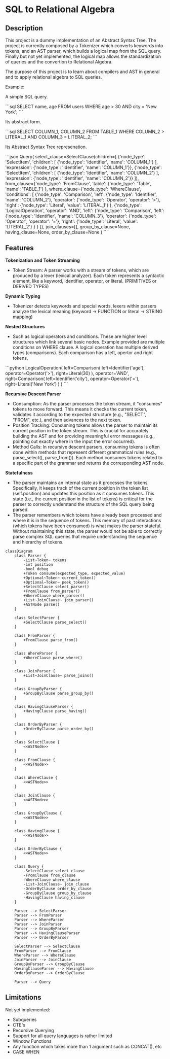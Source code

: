 # SQL to Relational Algebra

## Description

This project is a dummy implementation of an Abstract Syntax Tree. The project is currently composed by a Tokenizer which converts keywords into tokens, and an AST parser, which builds a logical map from the SQL query. Finally but not yet implemented, the logical map allows the standardization of queries and the convertion to Relational Algebra.


The purpose of this project is to learn about compilers and AST in general and to apply relational algebra to SQL queries.


Example:

A simple SQL query.

´´´sql
SELECT name, age FROM users WHERE age > 30 AND city = 'New York';
´´´

Its abstract form.

´´´sql
SELECT COLUMN_1, COLUMN_2 FROM TABLE_1 WHERE COLUMN_2 > LITERAL_1 AND COLUMN_3 = LITERAL_2;
´´´

Its Abstract Syntax Tree represenation.

´´´json
Query(
    select_clause=SelectClause(children=[
        {'node_type': 'SelectItem', 'children': [
            {'node_type': 'Identifier', 'name': 'COLUMN_1'}
        ], 'expression': {'node_type': 'Identifier', 'name': 'COLUMN_1'}},
        {'node_type': 'SelectItem', 'children': [
            {'node_type': 'Identifier', 'name': 'COLUMN_2'}
        ], 'expression': {'node_type': 'Identifier', 'name': 'COLUMN_2'}}
    ]),
    from_clause={'node_type': 'FromClause', 'table': 
        {'node_type': 'Table', 'name': 'TABLE_1'}
    },
    where_clause={'node_type': 'WhereClause', 'conditions': [
        {'node_type': 'Comparison', 'left': 
            {'node_type': 'Identifier', 'name': 'COLUMN_2'}, 
            'operator': {'node_type': 'Operator', 'operator': '>'}, 
            'right': {'node_type': 'Literal', 'value': 'LITERAL_1'}
        },
        {'node_type': 'LogicalOperation', 
            'operator': 'AND',
            'left': {'node_type': 'Comparison', 
                'left': {'node_type': 'Identifier', 'name': 'COLUMN_3'}, 
                'operator': {'node_type': 'Operator', 'operator': '='}, 
                'right': {'node_type': 'Literal', 'value': 'LITERAL_2'}
            }
        }
    ]},
    join_clauses=[],
    group_by_clause=None,
    having_clause=None,
    order_by_clause=None
)
´´´

## Features

**Tokenization and Token Streaming**
- Token Stream: A parser works with a stream of tokens, which are produced by a lexer (lexical analyzer). Each token represents a syntactic element, like a keyword, identifier, operator, or literal. (PRIMITIVES or DERIVED TYPES)

**Dynamic Typing**
- Tokenizer detects keywords and special words, lexers within parsers analyze the lexical meaning (keyword -> FUNCTION or literal -> STRING mapping)

**Nested Structures**
- Such as logical operators and conditions. These are higher level structures which link several basic nodes. Example provided are multiple conditions on WHERE clause. A logical operation has multiple derived types (comparisons). Each comparison has a left, opertor and right tokens.

´´´python
LogicalOperation(
    left=Comparison(
        left=Identifier('age'),
        operator=Operator('>'),
        right=Literal(30)
    ),
    operator='AND',
    right=Comparison(
        left=Identifier('city'),
        operator=Operator('='),
        right=Literal('New York')
    )
)
´´´

**Recursive Descent Parser**
- Consumption: As the parser processes the token stream, it "consumes" tokens to move forward. This means it checks the current token, validates it according to the expected structure (e.g., "SELECT", "FROM", etc.), and then advances to the next token. 
- Position Tracking: Consuming tokens allows the parser to maintain its current position in the token stream. This is crucial for accurately building the AST and for providing meaningful error messages (e.g., pointing out exactly where in the input the error occurred).
- Method Calls: In recursive descent parsers, consuming tokens is often done within methods that represent different grammatical rules (e.g., parse_select(), parse_from()). Each method consumes tokens related to a specific part of the grammar and returns the corresponding AST node.

**Statefulness**
- The parser maintains an internal state as it processes the tokens. Specifically, it keeps track of the current position in the token list (self.position) and updates this position as it consumes tokens. This state (i.e., the current position in the list of tokens) is critical for the parser to correctly understand the structure of the SQL query being parsed.
- The parser remembers which tokens have already been processed and where it is in the sequence of tokens. This memory of past interactions (which tokens have been consumed) is what makes the parser stateful. Without maintaining this state, the parser would not be able to correctly parse complex SQL queries that require understanding the sequence and hierarchy of tokens.


```mermaid
classDiagram
    class Parser {
        -List~Token~ tokens
        -int position
        -bool debug
        +Token consume(expected_type, expected_value)
        +Optional~Token~ current_token()
        +Optional~Token~ peek_token()
        +SelectClause select_parser()
        +FromClause from_parser()
        +WhereClause where_parser()
        +List~JoinClause~ join_parser()
        +ASTNode parse()
    }

    class SelectParser {
        +SelectClause parse_select()
    }

    class FromParser {
        +FromClause parse_from()
    }

    class WhereParser {
        +WhereClause parse_where()
    }

    class JoinParser {
        +List~JoinClause~ parse_joins()
    }

    class GroupByParser {
        +GroupByClause parse_group_by()
    }

    class HavingClauseParser {
        +HavingClause parse_having()
    }

    class OrderByParser {
        +OrderByClause parse_order_by()
    }

    class SelectClause {
        <<ASTNode>>
    }

    class FromClause {
        <<ASTNode>>
    }

    class WhereClause {
        <<ASTNode>>
    }

    class JoinClause {
        <<ASTNode>>
    }

    class GroupByClause {
        <<ASTNode>>
    }

    class HavingClause {
        <<ASTNode>>
    }

    class OrderByClause {
        <<ASTNode>>
    }

    class Query {
        -SelectClause select_clause
        -FromClause from_clause
        -WhereClause where_clause
        -List~JoinClause~ join_clause
        -OrderByClause order_by_clause
        -GroupByClause group_by_clause
        -HavingClause having_clause
    }

    Parser --> SelectParser
    Parser --> FromParser
    Parser --> WhereParser
    Parser --> JoinParser
    Parser --> GroupByParser
    Parser --> HavingClauseParser
    Parser --> OrderByParser

    SelectParser --> SelectClause
    FromParser --> FromClause
    WhereParser --> WhereClause
    JoinParser --> JoinClause
    GroupByParser --> GroupByClause
    HavingClauseParser --> HavingClause
    OrderByParser --> OrderByClause

    Parser --> Query
```

## Limitations

Not yet implemented:

- Subqueries
- CTE's
- Recursive Querying
- Support for all query languages is rather limited
- Window Functions
- Any function which takes more than 1 argument such as CONCAT(), etc
- CASE WHEN